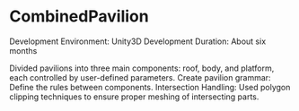 # CombinedPavilion

Development Environment: Unity3D
Development Duration: About six months


Divided pavilions into three main components: roof, body, and platform, each controlled by user-defined parameters.
Create pavilion grammar: Define the rules between components.
Intersection Handling: Used polygon clipping techniques to ensure proper meshing of intersecting parts.
